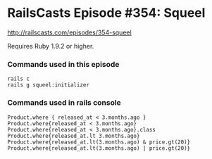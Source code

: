 # RailsCasts Episode #354: Squeel

http://railscasts.com/episodes/354-squeel

Requires Ruby 1.9.2 or higher.


### Commands used in this episode

```
rails c
rails g squeel:initializer
```

### Commands used in rails console

```
Product.where { released_at < 3.months.ago }
Product.where{released_at < 3.months.ago}
Product.where{released_at < 3.months.ago}.class
Product.where{released_at.lt 3.months.ago}
Product.where{released_at.lt(3.months.ago) & price.gt(20)}
Product.where{released_at.lt(3.months.ago) | price.gt(20)}
```
